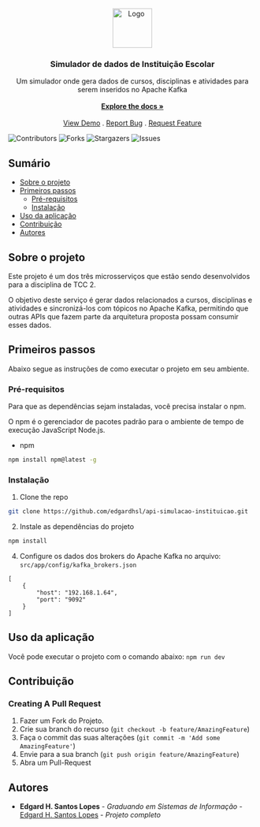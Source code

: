 <br/>
<p align="center">
  <a href="https://github.com/edgardhsl/api-simulacao-instituicao">
    <img src="images/logo.png" alt="Logo" width="80" height="80">
  </a>

  <h3 align="center">Simulador de dados de Instituição Escolar</h3>

  <p align="center">
    Um simulador onde gera dados de cursos, disciplinas e atividades para serem inseridos no Apache Kafka
    <br/>
    <br/>
    <a href="https://github.com/edgardhsl/api-simulacao-instituicao"><strong>Explore the docs »</strong></a>
    <br/>
    <br/>
    <a href="https://github.com/edgardhsl/api-simulacao-instituicao">View Demo</a>
    .
    <a href="https://github.com/edgardhsl/api-simulacao-instituicao/issues">Report Bug</a>
    .
    <a href="https://github.com/edgardhsl/api-simulacao-instituicao/issues">Request Feature</a>
  </p>
</p>

![Contributors](https://img.shields.io/github/contributors/edgardhsl/api-simulacao-instituicao?color=dark-green) ![Forks](https://img.shields.io/github/forks/edgardhsl/api-simulacao-instituicao?style=social) ![Stargazers](https://img.shields.io/github/stars/edgardhsl/api-simulacao-instituicao?style=social) ![Issues](https://img.shields.io/github/issues/edgardhsl/api-simulacao-instituicao) 

## Sumário

* [Sobre o projeto](#sobre-o-projeto)
* [Primeiros passos](#primeiros-passos)
  * [Pré-requisitos](#pré-requisitos)
  * [Instalação](#instalação)
* [Uso da aplicação](#uso-da-aplicação)
* [Contribuição](#contribuição)
* [Autores](#autores)

## Sobre o projeto

Este projeto é um dos três microsserviços que estão sendo desenvolvidos para a disciplina de TCC 2. 

O objetivo deste serviço é gerar dados relacionados a cursos, disciplinas e atividades e sincronizá-los com tópicos no Apache Kafka, permitindo que outras APIs que fazem parte da arquitetura proposta possam consumir esses dados.

## Primeiros passos

Abaixo segue as instruções de como executar o projeto em seu ambiente.

### Pré-requisitos

Para que as dependências sejam instaladas, você precisa instalar o npm.

O npm é o gerenciador de pacotes padrão para o ambiente de tempo de execução JavaScript Node.js.

* npm

```sh
npm install npm@latest -g
```

### Instalação

1. Clone the repo

```sh
git clone https://github.com/edgardhsl/api-simulacao-instituicao.git
```

2. Instale as dependências do projeto

```sh
npm install
```

4. Configure os dados dos brokers do Apache Kafka no arquivo: `src/app/config/kafka_brokers.json`

```JS
[
    {
        "host": "192.168.1.64",
        "port": "9092"
    }
]
```

## Uso da aplicação

Você pode executar o projeto com o comando abaixo:
`npm run dev`

## Contribuição



### Creating A Pull Request

1. Fazer um Fork do Projeto.
2. Crie sua branch do recurso (`git checkout -b feature/AmazingFeature`)
3. Faça o commit das suas alterações (`git commit -m 'Add some AmazingFeature'`)
4. Envie para a sua branch (`git push origin feature/AmazingFeature`)
5. Abra um Pull-Request

## Autores

* **Edgard H. Santos Lopes** - *Graduando em Sistemas de Informação* - [Edgard H. Santos Lopes](https://github.com/edgardhsl) - *Projeto completo*
